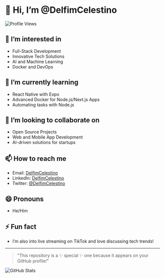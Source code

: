 # 👋 Hi, I’m @DelfimCelestino

![Profile Views](https://komarev.com/ghpvc/?username=DelfimCelestino&color=blueviolet)

## 👀 I’m interested in
- Full-Stack Development
- Innovative Tech Solutions
- AI and Machine Learning
- Docker and DevOps

## 🌱 I’m currently learning
- React Native with Expo
- Advanced Docker for Node.js/Next.js Apps
- Automating tasks with Node.js

## 💞️ I’m looking to collaborate on
- Open Source Projects
- Web and Mobile App Development
- AI-driven solutions for startups

## 📫 How to reach me
- Email: [DelfimCelestino](mailto:delfimcelestinoamissepastola@gmail.com)
- LinkedIn: [DelfimCelestino](https://linkedin.com/in/delfim-celestino-6187252b4)
- Twitter: [@DelfimCelestino](https://x.com/DCelestino_258)

## 😄 Pronouns
- He/Him

## ⚡ Fun fact
- I’m also into live streaming on TikTok and love discussing tech trends!

---

> "This repository is a ✨ special ✨ one because it appears on your GitHub profile!"

![GitHub Stats](https://github-readme-stats.vercel.app/api?username=DelfimCelestino&show_icons=true&theme=radical)
